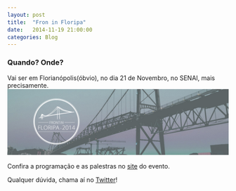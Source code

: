 ```yaml
---
layout: post
title:  "Fron in Floripa"
date:   2014-11-19 21:00:00
categories: Blog
---
```


<h3>Quando? Onde?</h3>
Vai ser em Florianópolis(óbvio), no dia 21 de Novembro, no SENAI, mais precisamente.

<img src="/img/posts/frontfloripa.jpg"  />

Confira a programação e as palestras no <a href="http://frontinfloripa.com.br/" target="_blank">site</a> do evento.

Qualquer dúvida, chama aí no <a href="https://twitter.com/realronchi" target="blank">Twitter</a>!
